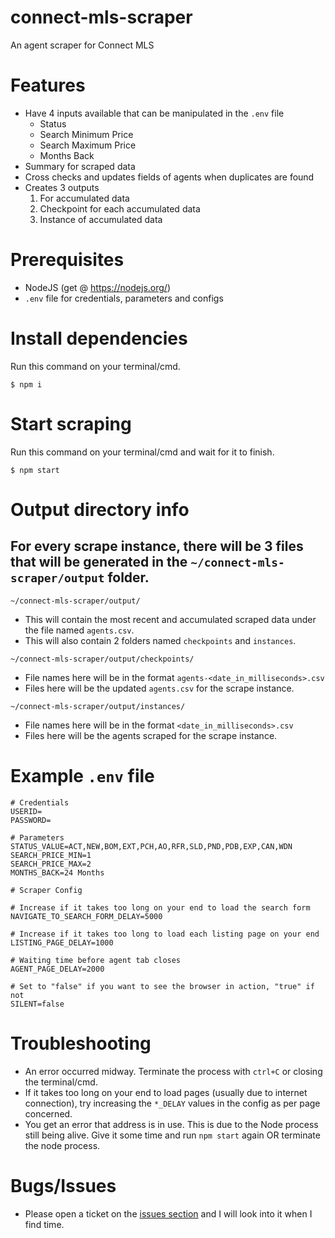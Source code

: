 # connect-mls-scraper

An agent scraper for Connect MLS

# Features
* Have 4 inputs available that can be manipulated in the `.env` file
  * Status
  * Search Minimum Price
  * Search Maximum Price
  * Months Back
* Summary for scraped data
* Cross checks and updates fields of agents when duplicates are found
* Creates 3 outputs
  1. For accumulated data
  2. Checkpoint for each accumulated data
  3. Instance of accumulated data

# Prerequisites
* NodeJS (get @ https://nodejs.org/)
* `.env` file for credentials, parameters and configs 

# Install dependencies

Run this command on your terminal/cmd.
```
$ npm i
``` 

# Start scraping
Run this command on your terminal/cmd and wait for it to finish.
```
$ npm start
```

# Output directory info
## For every scrape instance, there will be 3 files that will be generated in the `~/connect-mls-scraper/output` folder.

```
~/connect-mls-scraper/output/
```
* This will contain the most recent and accumulated scraped data under the file named `agents.csv`.
* This will also contain 2 folders named `checkpoints` and `instances`.

```
~/connect-mls-scraper/output/checkpoints/
```
* File names here will be in the format `agents-<date_in_milliseconds>.csv`
* Files here will be the updated `agents.csv` for the scrape instance.

```
~/connect-mls-scraper/output/instances/
```
* File names here will be in the format `<date_in_milliseconds>.csv`
* Files here will be the agents scraped for the scrape instance.

# Example `.env` file
```
# Credentials
USERID=
PASSWORD=

# Parameters
STATUS_VALUE=ACT,NEW,BOM,EXT,PCH,AO,RFR,SLD,PND,PDB,EXP,CAN,WDN
SEARCH_PRICE_MIN=1
SEARCH_PRICE_MAX=2
MONTHS_BACK=24 Months

# Scraper Config

# Increase if it takes too long on your end to load the search form
NAVIGATE_TO_SEARCH_FORM_DELAY=5000  

# Increase if it takes too long to load each listing page on your end
LISTING_PAGE_DELAY=1000  

# Waiting time before agent tab closes
AGENT_PAGE_DELAY=2000  

# Set to "false" if you want to see the browser in action, "true" if not
SILENT=false
```

# Troubleshooting
* An error occurred midway. Terminate the process with `ctrl+C` or closing the terminal/cmd.
* If it takes too long on your end to load pages (usually due to internet connection), try increasing the `*_DELAY` values in the config as per page concerned.
* You get an error that address is in use. This is due to the Node process still being alive. Give it some time and run `npm start` again OR terminate the node process.

# Bugs/Issues
* Please open a ticket on the [issues section](https://github.com/zeferinix/connect-mls-scraper/issues) and I will look into it when I find time.

